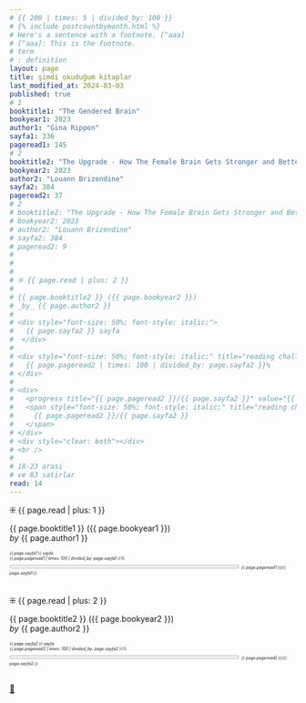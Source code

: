 ```yaml
---
# {{ 200 | times: 5 | divided_by: 100 }}
# {% include postcountbymonth.html %}
# Here's a sentence with a footnote. [^aaa]
# [^aaa]: This is the footnote.
# term
# : definition
layout: page
title: şimdi okuduğum kitaplar
last_modified_at: 2024-03-03
published: true
# 1
booktitle1: "The Gendered Brain"
bookyear1: 2023
author1: "Gina Rippon"
sayfa1: 336
pageread1: 145
# 2
booktitle2: "The Upgrade - How The Female Brain Gets Stronger and Better in Mid-life and Beyond"
bookyear2: 2023
author2: "Louann Brizendine"
sayfa2: 384
pageread2: 37
# 2
# booktitle2: "The Upgrade - How The Female Brain Gets Stronger and Better in Mid-life and Beyond"
# bookyear2: 2023
# author2: "Louann Brizendine"
# sayfa2: 384
# pageread2: 9
#
#
#
# ⁜ {{ page.read | plus: 2 }}
#
# {{ page.booktitle2 }} ({{ page.bookyear2 }})
# _by_ {{ page.author2 }}
#
# <div style="font-size: 50%; font-style: italic;">
#   {{ page.sayfa2 }} sayfa
#  </div>
#
# <div style="font-size: 50%; font-style: italic;" title="reading challenge 2023">
#   {{ page.pageread2 | times: 100 | divided_by: page.sayfa2 }}%
# </div>
#
# <div>
#   <progress title="{{ page.pageread2 }}/{{ page.sayfa2 }}" value="{{ page.pageread2 }}" max="{{ page.sayfa2 }}" style="width: 80%;"></progress>
#   <span style="font-size: 50%; font-style: italic;" title="reading challenge 2023">
#     {{ page.pageread2 }}/{{ page.sayfa2 }}
#   </span>
# </div>
# <div style="clear: both"></div>
# <br />
#
# 18-23 arasi
# ve 83 satirlar
read: 14
---
```

⁜ {{ page.read | plus: 1 }}

{{ page.booktitle1 }} ({{ page.bookyear1 }})  
_by_ {{ page.author1 }}

<div style="font-size: 50%; font-style: italic;">
   {{ page.sayfa1 }} sayfa
 </div>

 <div style="font-size: 50%; font-style: italic;" title="reading challenge 2023"> 
   {{ page.pageread1 | times: 100 | divided_by: page.sayfa1 }}%
 </div>

 <div>
   <progress title="{{ page.pageread1 }}/{{ page.sayfa1 }}" value="{{ page.pageread1 }}" max="{{ page.sayfa1 }}" style="width: 80%;"></progress>
   <span style="font-size: 50%; font-style: italic;" title="reading challenge 2023"> 
     {{ page.pageread1 }}/{{ page.sayfa1 }}
   </span>
 </div>

<br />

 <div style="clear: both"></div>
 <br />
⁜ {{ page.read | plus: 2 }}  

{{ page.booktitle2 }} ({{ page.bookyear2 }})  
_by_ {{ page.author2 }}  

<div style="font-size: 50%; font-style: italic;">  
  {{ page.sayfa2 }} sayfa  
  </div>  

<div style="font-size: 50%; font-style: italic;" title="reading challenge 2023">  
  {{ page.pageread2 | times: 100 | divided_by: page.sayfa2 }}%  
 </div>  

 <div>  
   <progress title="{{ page.pageread2 }}/{{ page.sayfa2 }}" value="{{ page.pageread2 }}" max="{{ page.sayfa2 }}" style="width: 80%;"></progress>  
   <span style="font-size: 50%; font-style: italic;" title="reading challenge 2023">  
    {{ page.pageread2 }}/{{ page.sayfa2 }}  
   </span>  
 </div>  
 <div style="clear: both"></div>  
 <br />  

[🍃](https://www.nonfictionbooks.xyz/now.html "şimdi okuduğum kitaplar")
